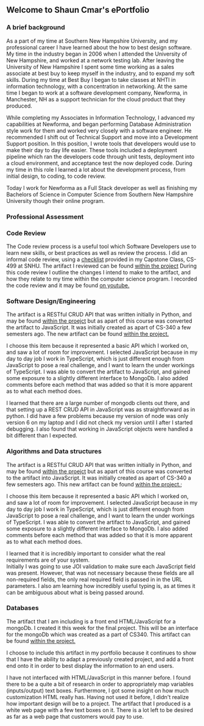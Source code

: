 ## Welcome to Shaun Cmar's ePortfolio

### A brief background
As a part of my time at Southern New Hampshire University, and my professional career I have learned about the how to
best design software.  My time in the industry began in 2006 when I attended the University of New Hampshire, and worked
at a network testing lab.  After leaving the University of New Hampshire I spent some time working as a sales associate
at best buy to keep myself in the industry, and to expand my soft skills.  During my time at Best Buy I began to take
classes at NHTI in information technology, with a concentration in networking.  At the same time I began to work at
a software development company, Newforma, in Manchester, NH as a support technician for the cloud product that they produced.

While completing my Associates in Information Technology, I advanced my capabilities at Newforma, and began performing
Database Administration style work for them and worked very closely with a software engineer.  He recommended I shift out 
of Technical Support and move into a Development Support position.  In this position, I wrote tools that developers would 
use to make their day to day life easier.  These tools included a deployment pipeline which ran the developers code 
through unit tests, deployment into a cloud environment, and acceptance test the now deployed code. During my time in this 
role I learned a lot about the development process, from initial design, to coding, to code review.  

Today I work for Newforma as a Full Stack developer as well as finishing my Bachelors of Science in Computer Science from
Southern New Hampshire University though their online program.

### Professional Assessment

### Code Review
The Code review process is a useful tool which Software Developers use to learn new skills, or best practices as well as 
review the process.  I did an informal code review, using a [checklist](./CodeReview/SNHU_Code_Review_Checklist.pdf) 
provided in my Capstone Class, CS-499 at SNHU.  The artifact I reviewed can be found 
[within the project](./Original%20Artifact/finalProjectPythonFiles.zip)  During this code review I outline the changes 
I intend to make to the artifact, and how they relate to my time within the computer science program.  I recorded the 
code review and it may be found [on youtube.](https://youtu.be/GsANZLlW95w)

### Software Design/Engineering
The artifact is a RESTful CRUD API that was written initially in Python, and may be found 
[within the proejct](./Original%20Artifact/finalProjectPythonFiles.zip) but as apart of this course was converted the 
artifact to JavaScript.  It was initially created as apart of CS-340 a few semesters ago.  The new artifact can be found
[within the project.](./Software%20Design%20and%20Engineering/mongoDbAccessor.zip)

I choose this item because it represented a basic API which I worked on, and saw a lot of room for improvement.  I 
selected JavaScript because in my day to day job I work in TypeScript, which is just different enough from JavaScript to 
pose a real challenge, and I want to learn the under workings of TypeScript.  I was able to convert the artifact to 
JavaScript, and gained some exposure to a slightly different interface to MongoDb.  I also added comments before each 
method that was added so that it is more apparent as to what each method does. 

I learned that there are a large number of mongodb clients out there, and that setting up a REST CRUD API in JavaScript 
was as straightforward as in python.  I did have a few problems because my version of node was only version 6 on my 
laptop and I did not check my version until I after I started debugging.  I also found that working in JavaScript objects 
were handled a bit different than I expected.  

### Algorithms and Data structures
The artifact is a RESTful CRUD API that was written initially in Python, and may be found 
[within the proejct](./Original%20Artifact/finalProjectPythonFiles.zip) but as apart of this course was 
converted to the artifact into JavaScript.  It was initially created as apart of CS-340 a few semesters ago. 
This new artifact can be found [within the project.](./Algoritms%20and%20Data%20Structures/mongoDbAccessor.zip);

I choose this item because it represented a basic API which I worked on, and saw a lot of room for improvement.  I 
selected JavaScript because in my day to day job I work in TypeScript, which is just different enough from JavaScript 
to pose a real challenge, and I want to learn the under workings of TypeScript.  I was able to convert the artifact to 
JavaScript, and gained some exposure to a slightly different interface to MongoDb.  I also added comments before each 
method that was added so that it is more apparent as to what each method does. 

I learned that it is incredibly important to consider what the real requirements are of your system.  
Initially I was going to use JOI validation to make sure each JavaScript field was present. However, that was not 
necessary because these fields are all non-required fields, the only real required field is passed in in the URL 
parameters.  I also am learning how incredibly useful typing is, as at times it can be ambiguous about what is being 
passed around.

### Databases 
The artifact that I am including is a front end HTML/JavaScript for a mongoDb.  I created it this week for the final project.
This will be an interface for the mongoDb which was created as a part of CS340. This artifact can be found 
[within the project.](./Databases/frontend.zip)

I choose to include this artifact in my portfolio because it continues to show that I have the ability to adapt a previously 
created project, and add a front end onto it in order to best display the information to an end users.  

I have not interfaced with HTML/JavaScript in this manner before.  I found there to be a quite a bit of research in 
order to appropriately map variables (inputs/output) text boxes.  Furthermore, I got some insight on how much customization
HTML really has.  Having not used it before, I didn't realize how important design will be to a project.   The artifact 
that I produced is a white web page with a few text boxes on it.  There is a lot left to be desired as far as a web page 
that customers would pay to use. 